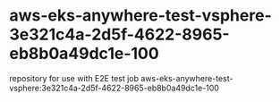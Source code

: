 # aws-eks-anywhere-test-vsphere-3e321c4a-2d5f-4622-8965-eb8b0a49dc1e-100
repository for use with E2E test job aws-eks-anywhere-test-vsphere:3e321c4a-2d5f-4622-8965-eb8b0a49dc1e-100
